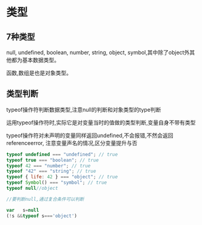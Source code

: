 # 类型

## 7种类型

null, undefined, boolean, number, string, object, symbol,其中除了object外其他都为基本数据类型。

函数,数组是也是对象类型。

## 类型判断

typeof操作符判断数据类型,注意null的判断和对象类型的type判断

运用typeof操作符时,实际它是对变量当时的值做的类型判断,变量自身不带有类型

typeof操作符对未声明的变量同样返回undefined,不会报错,不然会返回referenceerror,
注意变量声名的情况,区分变量提升与否

```js
typeof undefined === "undefined"; // true
typeof true === "boolean"; // true
typeof 42 === "number"; // true
typeof "42" === "string"; // true
typeof { life: 42 } === "object"; // true
typeof Symbol() === "symbol"; // true
typeof null//object

//要判断null,通过复合条件可以判断

var   s=null
(!s &&typeof s==='object')

```
